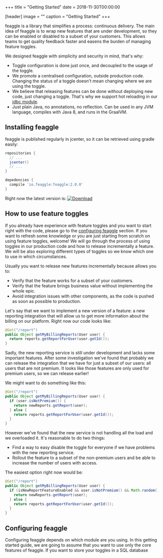 +++
title = "Getting Started"
date = 2018-11-30T00:00:00

[header]
image = ""
caption = "Getting Started"
+++

feaggle is a library that simplifies a process: continuous delivery. The main idea of feaggle is to wrap new features that are under development, so they can be
enabled or disabled to a subset of your customers. This allows teams to get quality feedback faster and easens the burden of managing feature toggles.

We designed feaggle with simplicity and security in mind, that's why:

* Toggle configuration is done just once, and decoupled to the usage of the toggle.
* We promote a centralised configuration, outside production code. Changing the status of a toggle doesn't mean changing where we are using the toggle.
* We believe that releasing features can be done without deploying new code, just changing a toggle. That's why we support hot reloading in our 
[jdbc module](https://github.com/feaggle/feaggle-jdbc).
* Just plain Java, no annotations, no reflection. Can be used in any JVM language, compiles with Java 8, and runs in the GraalVM.

## Installing feaggle

feaggle is published regularly in jcenter, so it can be retrieved using gradle easily:

```groovy
repositories {
  // ...
  jcenter()
  // ...
}

depedencies {
  compile 'io.feaggle:feaggle:2.0.0'
}
```

Right now the latest version is: 
[![Download](https://api.bintray.com/packages/kmruiz/feaggle/feaggle/images/download.svg)](https://bintray.com/kmruiz/feaggle/feaggle/_latestVersion)

## How to use feature toggles

If you already have experience with feature toggles and you want to start right with the code, please go to the [configuring feaggle](#configuring-feaggle) section. If 
you want to refresh some knowledge or you are just starting from scratch on using feature toggles, welcome! We will go through the process of using toggles in our
production code and how to release incrementally a feature. We will be also exploring different types of toggles so we know which one to use in which circumstances.

Usually you want to release new features incrementally because allows you to:

* Verify that the feature works for a subset of your customers.
* Verify that the feature brings business value without implementing the whole epic.
* Avoid integration issues with other components, as the code is pushed as soon as possible to production.

Let's say that we want to implement a new version of a feature: a new reporting integration that will allow us to get more information about the billing on our platform.
Right now our code looks like:

```java
@Get("/report")
public Object getMyBillingReports(User user) {
  return reports.getReportForUser(user.getId());
}
```

Sadly, the new reporting service is still under development and lacks some important features. After some investigation we've found that probably we can release
the integration that we have for just a subset of our users: all users that are not premium. It looks like those features are only used for premium users, so we can
release earlier!

We might want to do something like this:

```java
@Get("/report")
public Object getMyBillingReports(User user) {
  if (user.isNotPremium()) {
    return newReports.getReport(user);
  } else {
    return reports.getReportForUser(user.getId());
  }
}
```

However we've found that the new service is not handling all the load and we overloaded it. It's reasonable to do two things:

* Find a way to easy disable the toggle for everyone if we have problems with the new reporting service.
* Rollout the feature to a subset of the non-premium users and be able to increase the number of users with access.

The easiest option right now would be:

```java
@Get("/report")
public Object getMyBillingReports(User user) {
  if (isNewReportFeatureEnabled && user.isNotPremium() && Math.random() < 0.2f) { // not evenly distributed, but aprox 20% of load.
    return newReports.getReport(user);
  } else {
    return reports.getReportForUser(user.getId());
  }
}
```

## Configuring feaggle

Configuring feaggle depends on which module are you using. In this getting started guide, we are going to assume that you want to use only the core features
of feaggle. If you want to store your toggles in a SQL database
